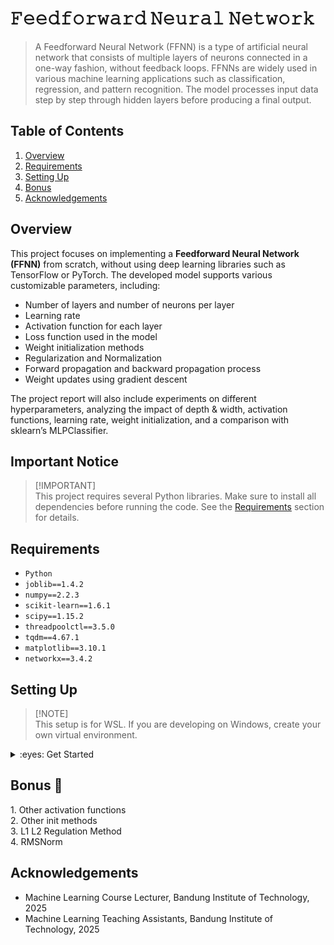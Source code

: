 # 𝙵𝚎𝚎𝚍𝚏𝚘𝚛𝚠𝚊𝚛𝚍 𝙽𝚎𝚞𝚛𝚊𝚕 𝙽𝚎𝚝𝚠𝚘𝚛𝚔

> A Feedforward Neural Network (FFNN) is a type of artificial neural network that consists of multiple layers of neurons connected in a one-way fashion, without feedback loops. FFNNs are widely used in various machine learning applications such as classification, regression, and pattern recognition. The model processes input data step by step through hidden layers before producing a final output.

## Table of Contents

1. [Overview](#overview)
2. [Requirements](#requirements)
3. [Setting Up](#setting-up)
4. [Bonus](#bonus-🤑)
5. [Acknowledgements](#acknowledgements)

## Overview

This project focuses on implementing a **Feedforward Neural Network (FFNN)** from scratch, without using deep learning libraries such as TensorFlow or PyTorch. The developed model supports various customizable parameters, including:

- Number of layers and number of neurons per layer
- Learning rate
- Activation function for each layer
- Loss function used in the model
- Weight initialization methods
- Regularization and Normalization
- Forward propagation and backward propagation process
- Weight updates using gradient descent

The project report will also include experiments on different hyperparameters, analyzing the impact of depth & width, activation functions, learning rate, weight initialization, and a comparison with sklearn’s MLPClassifier.

## Important Notice

> [!IMPORTANT]\
> This project requires several Python libraries. Make sure to install all dependencies before running the code. See the [Requirements](#requirements) section for details.

## Requirements

- `Python`
- `joblib==1.4.2`
- `numpy==2.2.3`
- `scikit-learn==1.6.1`
- `scipy==1.15.2`
- `threadpoolctl==3.5.0`
- `tqdm==4.67.1`
- `matplotlib==3.10.1`
- `networkx==3.4.2`

## Setting Up

> [!NOTE]\
> This setup is for WSL. If you are developing on Windows, create your own virtual environment.

<details>
<summary>:eyes: Get Started</summary>  

#### Clone the Repository:

```sh
 git clone https://github.com/rizqikapratamaa/Tubes1_ML_51.git
 cd TUBES1_ML_51
```

#### Create new env

```sh
 python3 -m venv env_tubes
 source env_tubes/bin/activate
```

#### Install requirements

```sh
 pip install -r requirement.txt
```

#### Run the program

```sh
 python3 main.py
```

#### After finishing, exit from venv

```sh
 deactivate
```

</details>

## Bonus 🤑

<summary>1. Other activation functions</summary>
<summary>2. Other init methods</summary>
<summary>3. L1 L2 Regulation Method</summary>
<summary>4. RMSNorm</summary>

## Acknowledgements

- Machine Learning Course Lecturer, Bandung Institute of Technology, 2025
- Machine Learning Teaching Assistants, Bandung Institute of Technology, 2025
